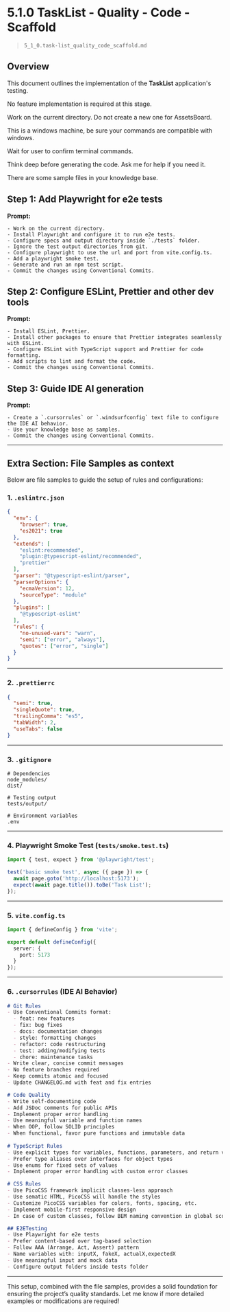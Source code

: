 # 5.1.0 TaskList - Quality - Code - Scaffold

> `5_1_0.task-list_quality_code_scaffold.md`
## Overview

This document outlines the implementation of the **TaskList** application's testing. 

No feature implementation is required at this stage.

Work on the current directory. Do not create a new one for AssetsBoard.

This is a windows machine, be sure your commands are compatible with windows.

Wait for user to confirm terminal commands.

Think deep before generating the code. Ask me for help if you need it.

There are some sample files in your knowledge base.

## Step 1: Add Playwright for e2e tests

**Prompt:** 
```text
- Work on the current directory. 
- Install Playwright and configure it to run e2e tests. 
- Configure specs and output directory inside `./tests` folder.
- Ignore the test output directories from git.
- Configure playwright to use the url and port from vite.config.ts.
- Add a playwright smoke test. 
- Generate and run an npm test script. 
- Commit the changes using Conventional Commits.
```

## Step 2: Configure ESLint, Prettier and other dev tools

**Prompt:** 
```text
- Install ESLint, Prettier.
- Install other packages to ensure that Prettier integrates seamlessly with ESLint. 
- Configure ESLint with TypeScript support and Prettier for code formatting. 
- Add scripts to lint and format the code. 
- Commit the changes using Conventional Commits.
```

## Step 3: Guide IDE AI generation

**Prompt:**
```text
- Create a `.cursorrules` or `.windsurfconfig` text file to configure the IDE AI behavior.
- Use your knowledge base as samples.
- Commit the changes using Conventional Commits.
```

---

## Extra Section: File Samples as context

Below are file samples to guide the setup of rules and configurations:

### 1. `.eslintrc.json`
```json
{
  "env": {
    "browser": true,
    "es2021": true
  },
  "extends": [
    "eslint:recommended",
    "plugin:@typescript-eslint/recommended",
    "prettier"
  ],
  "parser": "@typescript-eslint/parser",
  "parserOptions": {
    "ecmaVersion": 12,
    "sourceType": "module"
  },
  "plugins": [
    "@typescript-eslint"
  ],
  "rules": {
    "no-unused-vars": "warn",
    "semi": ["error", "always"],
    "quotes": ["error", "single"]
  }
}
```

---

### 2. `.prettierrc`
```json
{
  "semi": true,
  "singleQuote": true,
  "trailingComma": "es5",
  "tabWidth": 2,
  "useTabs": false
}
```

---

### 3. `.gitignore`
```text
# Dependencies
node_modules/
dist/

# Testing output
tests/output/

# Environment variables
.env
```

---

### 4. Playwright Smoke Test (`tests/smoke.test.ts`)
```typescript
import { test, expect } from '@playwright/test';

test('basic smoke test', async ({ page }) => {
  await page.goto('http://localhost:5173');
  expect(await page.title()).toBe('Task List');
});
```

---

### 5. `vite.config.ts`
```typescript
import { defineConfig } from 'vite';

export default defineConfig({
  server: {
    port: 5173
  }
});
```

---

### 6. `.cursorrules` (IDE AI Behavior)
```markdown
# Git Rules
- Use Conventional Commits format:
  - feat: new features
  - fix: bug fixes
  - docs: documentation changes
  - style: formatting changes
  - refactor: code restructuring
  - test: adding/modifying tests
  - chore: maintenance tasks
- Write clear, concise commit messages
- No feature branches required
- Keep commits atomic and focused
- Update CHANGELOG.md with feat and fix entries

# Code Quality
- Write self-documenting code
- Add JSDoc comments for public APIs
- Implement proper error handling
- Use meaningful variable and function names 
- When OOP, follow SOLID principles
- When functional, favor pure functions and immutable data
  
# TypeScript Rules
- Use explicit types for variables, functions, parameters, and return values
- Prefer type aliases over interfaces for object types
- Use enums for fixed sets of values
- Implement proper error handling with custom error classes

# CSS Rules
- Use PicoCSS framework implicit classes-less approach
- Use sematic HTML, PicoCSS will handle the styles
- Customize PicoCSS variables for colors, fonts, spacing, etc.
- Implement mobile-first responsive design
- In case of custom classes, follow BEM naming convention in global scope

## E2ETesting
- Use Playwright for e2e tests
- Prefer content-based over tag-based selection
- Follow AAA (Arrange, Act, Assert) pattern
- Name variables with: inputX, fakeX, actualX,expectedX
- Use meaningful input and mock data
- Configure output folders inside tests folder
```

---

This setup, combined with the file samples, provides a solid foundation for ensuring the project’s quality standards. Let me know if more detailed examples or modifications are required!

